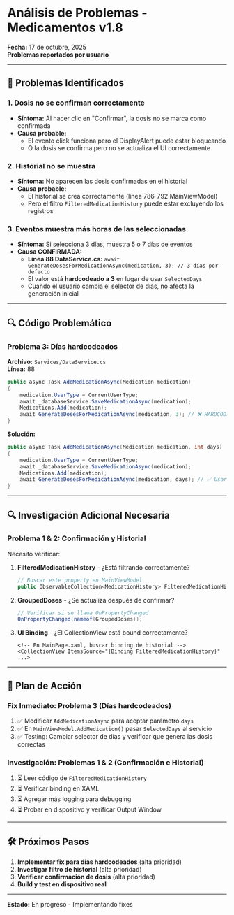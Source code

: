 # Análisis de Problemas - Medicamentos v1.8
**Fecha:** 17 de octubre, 2025  
**Problemas reportados por usuario**

---

## 🔴 Problemas Identificados

### 1. **Dosis no se confirman correctamente**
   - **Síntoma:** Al hacer clic en "Confirmar", la dosis no se marca como confirmada
   - **Causa probable:** 
     - El evento click funciona pero el DisplayAlert puede estar bloqueando
     - O la dosis se confirma pero no se actualiza el UI correctamente

### 2. **Historial no se muestra**
   - **Síntoma:** No aparecen las dosis confirmadas en el historial
   - **Causa probable:**
     - El historial se crea correctamente (línea 786-792 MainViewModel)
     - Pero el filtro `FilteredMedicationHistory` puede estar excluyendo los registros

### 3. **Eventos muestra más horas de las seleccionadas**
   - **Síntoma:** Si selecciona 3 días, muestra 5 o 7 días de eventos
   - **Causa CONFIRMADA:** 
     - **Línea 88 DataService.cs:** `await GenerateDosesForMedicationAsync(medication, 3); // 3 días por defecto`
     - El valor está **hardcodeado a 3** en lugar de usar `SelectedDays`
     - Cuando el usuario cambia el selector de días, no afecta la generación inicial

---

## 🔍 Código Problemático

### Problema 3: Días hardcodeados
**Archivo:** `Services/DataService.cs`  
**Línea:** 88

```csharp
public async Task AddMedicationAsync(Medication medication)
{
    medication.UserType = CurrentUserType;
    await _databaseService.SaveMedicationAsync(medication);
    Medications.Add(medication);
    await GenerateDosesForMedicationAsync(medication, 3); // ❌ HARDCODEADO A 3 DÍAS
}
```

**Solución:**
```csharp
public async Task AddMedicationAsync(Medication medication, int days)
{
    medication.UserType = CurrentUserType;
    await _databaseService.SaveMedicationAsync(medication);
    Medications.Add(medication);
    await GenerateDosesForMedicationAsync(medication, days); // ✅ Usar parámetro
}
```

---

## 🔍 Investigación Adicional Necesaria

### Problema 1 & 2: Confirmación y Historial

Necesito verificar:

1. **FilteredMedicationHistory** - ¿Está filtrando correctamente?
   ```csharp
   // Buscar este property en MainViewModel
   public ObservableCollection<MedicationHistory> FilteredMedicationHistory
   ```

2. **GroupedDoses** - ¿Se actualiza después de confirmar?
   ```csharp
   // Verificar si se llama OnPropertyChanged
   OnPropertyChanged(nameof(GroupedDoses));
   ```

3. **UI Binding** - ¿El CollectionView está bound correctamente?
   ```xaml
   <!-- En MainPage.xaml, buscar binding de historial -->
   <CollectionView ItemsSource="{Binding FilteredMedicationHistory}" ...>
   ```

---

## 📝 Plan de Acción

### Fix Inmediato: Problema 3 (Días hardcodeados)

1. ✅ Modificar `AddMedicationAsync` para aceptar parámetro `days`
2. ✅ En `MainViewModel.AddMedication()` pasar `SelectedDays` al servicio
3. ✅ Testing: Cambiar selector de días y verificar que genera las dosis correctas

### Investigación: Problemas 1 & 2 (Confirmación e Historial)

1. ⏳ Leer código de `FilteredMedicationHistory`
2. ⏳ Verificar binding en XAML
3. ⏳ Agregar más logging para debugging
4. ⏳ Probar en dispositivo y verificar Output Window

---

## 🛠️ Próximos Pasos

1. **Implementar fix para días hardcodeados** (alta prioridad)
2. **Investigar filtro de historial** (alta prioridad)
3. **Verificar confirmación de dosis** (alta prioridad)
4. **Build y test en dispositivo real**

---

**Estado:** En progreso - Implementando fixes
